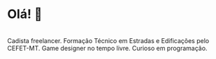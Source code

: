 

<h1> Olá! 👋</h1>
<br>
Cadista freelancer. Formação Técnico em Estradas e Edificações pelo CEFET-MT. Game designer no tempo livre. Curioso em programação.
<br>
<br>
<br>

